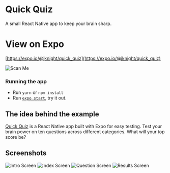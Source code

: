 # Quick Quiz
A small React Native app to keep your brain sharp.

# View on Expo
[https://expo.io/@jknight/quick_quiz](https://expo.io/@jknight/quick_quiz)

![Scan Me](https://github.com/jsknight/quick_quiz/blob/master/git-assets/Quic-Quiz.png)

### Running the app

- Run `yarn` or `npm install`
- Run [`expo start`](https://docs.expo.io/versions/latest/workflow/expo-cli/), try it out.

## The idea behind the example

[Quick Quiz](https://github.com/jsknight/quick_quiz)
is a React Native app built with Expo for easy testing. 
Test your brain power on ten questions across different categories.
What will your top score be?

## Screenshots

![Intro Screen](https://github.com/jsknight/quick_quiz/blob/master/git-assets/intro.PNG )
![Index Screen](https://github.com/jsknight/quick_quiz/blob/master/git-assets/index.PNG  )
![Question Screen](https://github.com/jsknight/quick_quiz/blob/master/git-assets/question.PNG  )
![Results Screen](https://github.com/jsknight/quick_quiz/blob/master/git-assets/results.PNG )
